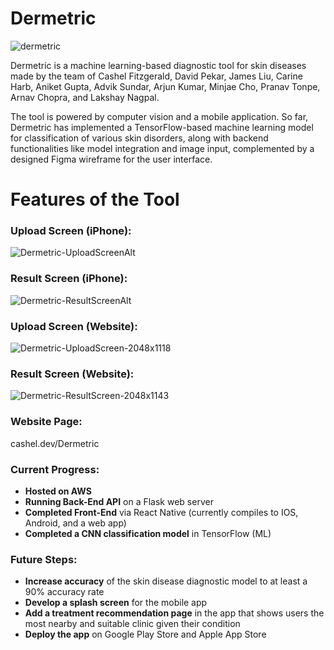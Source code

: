 # Dermetric

![dermetric](https://github.com/CashelF/Dermetric/assets/55121816/09a0e2f3-e18b-40cf-84dc-9967020958d9)

Dermetric is a machine learning-based diagnostic tool for skin diseases made by the team of Cashel Fitzgerald, David Pekar, James Liu, Carine Harb, Aniket Gupta, Advik Sundar, Arjun Kumar, Minjae Cho, Pranav Tonpe, Arnav Chopra, and Lakshay Nagpal. 

The tool is powered by computer vision and a mobile application. So far, Dermetric has implemented a TensorFlow-based machine learning model for classification of various skin disorders, along with backend functionalities like model integration and image input, complemented by a designed Figma wireframe for the user interface.

# Features of the Tool

### Upload Screen (iPhone):
![Dermetric-UploadScreenAlt](https://github.com/CashelF/Dermetric/assets/55121816/ff9c29e2-b724-410a-a53d-09d223084408)

### Result Screen (iPhone):
![Dermetric-ResultScreenAlt](https://github.com/CashelF/Dermetric/assets/55121816/3639eb8b-e8b1-4f77-8d8d-1afe211e204a)

### Upload Screen (Website):
![Dermetric-UploadScreen-2048x1118](https://github.com/CashelF/Dermetric/assets/55121816/09c4e27c-3490-4f13-9344-37f2cde3620f)

### Result Screen (Website):
![Dermetric-ResultScreen-2048x1143](https://github.com/CashelF/Dermetric/assets/55121816/5d709862-12e0-4b71-a145-27d58234b9a7)

### Website Page:
cashel.dev/Dermetric

### Current Progress:
* **Hosted on AWS**
* **Running Back-End API** on a Flask web server
* **Completed Front-End** via React Native (currently compiles to IOS, Android, and a web app)
* **Completed a CNN classification model** in TensorFlow (ML)

### Future Steps:
* **Increase accuracy** of the skin disease diagnostic model to at least a 90% accuracy rate
* **Develop a splash screen** for the mobile app
* **Add a treatment recommendation page** in the app that shows users the most nearby and suitable clinic given their condition
* **Deploy the app** on Google Play Store and Apple App Store
